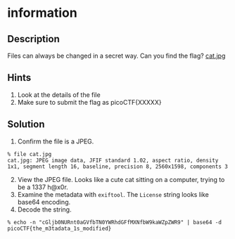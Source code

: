 # information
## Description
Files can always be changed in a secret way. Can you find the flag? [cat.jpg](cat.jpg)
## Hints
1. Look at the details of the file
2. Make sure to submit the flag as picoCTF{XXXXX}
## Solution
1. Confirm the file is a JPEG.
```
% file cat.jpg
cat.jpg: JPEG image data, JFIF standard 1.02, aspect ratio, density 1x1, segment length 16, baseline, precision 8, 2560x1598, components 3
```
2. View the JPEG file. Looks like a cute cat sitting on a computer, trying to be a 1337 h@x0r.
3. Examine the metadata with ```exiftool```. The ```License``` string looks like base64 encoding.
4. Decode the string.
```
% echo -n "cGljb0NURnt0aGVfbTN0YWRhdGFfMXNfbW9kaWZpZWR9" | base64 -d
picoCTF{the_m3tadata_1s_modified}
```
